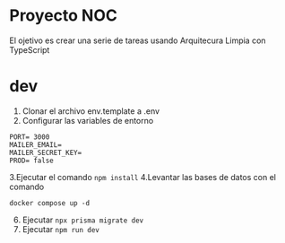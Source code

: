 # Proyecto NOC
El ojetivo es crear una serie de tareas usando Arquitecura Limpia con TypeScript

# dev
1. Clonar el archivo env.template a .env
2. Configurar las variables de entorno
```
PORT= 3000 
MAILER_EMAIL=
MAILER_SECRET_KEY=
PROD= false
```
3.Ejecutar el comando ```npm install```
4.Levantar las bases de datos con el comando
```
docker compose up -d
```
6. Ejecutar ```npx prisma migrate dev```
5. Ejecutar ```npm run dev```

